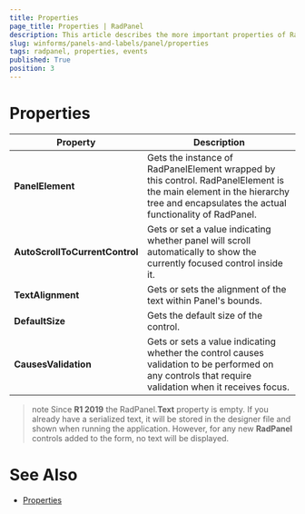 ```yaml
---
title: Properties
page_title: Properties | RadPanel
description: This article describes the more important properties of RadPanel.
slug: winforms/panels-and-labels/panel/properties
tags: radpanel, properties, events
published: True
position: 3
---
```


# Properties

|Property|Description|
|------|------|
|__PanelElement__|Gets the instance of RadPanelElement wrapped by this control. RadPanelElement is the main element in the hierarchy tree and encapsulates the actual functionality of RadPanel.|
|__AutoScrollToCurrentControl__|Gets or set a value indicating whether panel will scroll automatically to show the currently focused control inside it.|
|__TextAlignment__|Gets or sets the alignment of the text within Panel's bounds.|
|__DefaultSize__|Gets the default size of the control.|
|__CausesValidation__|Gets or sets a value indicating whether the control causes validation to be performed on any controls that require validation when it receives focus.|

>note Since **R1 2019** the RadPanel.**Text** property is empty. If you already have a serialized text, it will be stored in the designer file and shown when running the application. However, for any new **RadPanel** controls added to the form, no text will be displayed.

# See Also

* [Properties](https://docs.telerik.com/devtools/winforms/api/telerik.wincontrols.ui.radpanel.html#properties)
